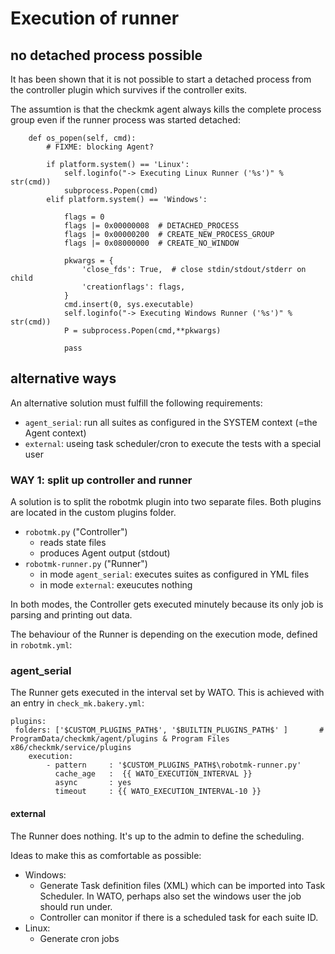 # Execution of runner

## no detached process possible

It has been shown that it is not possible to start a detached process from the controller plugin which survives if the controller exits. 

The assumtion is that the checkmk agent always kills the complete process group even if the runner process was started detached: 

```
    def os_popen(self, cmd):
        # FIXME: blocking Agent?
        
        if platform.system() == 'Linux':
            self.loginfo("-> Executing Linux Runner ('%s')" % str(cmd))
            subprocess.Popen(cmd)
        elif platform.system() == 'Windows':
            
            flags = 0
            flags |= 0x00000008  # DETACHED_PROCESS
            flags |= 0x00000200  # CREATE_NEW_PROCESS_GROUP
            flags |= 0x08000000  # CREATE_NO_WINDOW

            pkwargs = {
                'close_fds': True,  # close stdin/stdout/stderr on child
                'creationflags': flags,
            }
            cmd.insert(0, sys.executable)
            self.loginfo("-> Executing Windows Runner ('%s')" % str(cmd))
            P = subprocess.Popen(cmd,**pkwargs)

            pass
```

## alternative ways

An alternative solution must fulfill the following requirements: 
* `agent_serial`: run all suites as configured in the SYSTEM context (=the Agent context)
* `external`: useing task scheduler/cron to execute the tests with a special user

### WAY 1: split up controller and runner

A solution is to split the robotmk plugin into two separate files.
Both plugins are located in the custom plugins folder. 

* `robotmk.py` ("Controller")
  * reads state files
  * produces Agent output (stdout) 
* `robotmk-runner.py` ("Runner")
  * in mode `agent_serial`: executes suites as configured in YML files
  * in mode `external`: exeucutes nothing


In both modes, the Controller gets executed minutely because its only job is parsing and printing out data. 

The behaviour of the Runner is depending on the execution mode, defined in `robotmk.yml`:

### agent_serial

The Runner gets executed in the interval set by WATO. This is achieved with an entry in `check_mk.bakery.yml`: 

```
plugins:
 folders: ['$CUSTOM_PLUGINS_PATH$', '$BUILTIN_PLUGINS_PATH$' ]       # ProgramData/checkmk/agent/plugins & Program Files x86/checkmk/service/plugins
    execution:
        - pattern     : '$CUSTOM_PLUGINS_PATH$\robotmk-runner.py'
          cache_age   :  {{ WATO_EXECUTION_INTERVAL }}
          async       : yes
          timeout     : {{ WATO_EXECUTION_INTERVAL-10 }}
```



#### external

The Runner does nothing. It's up to the admin to define the scheduling. 

Ideas to make this as comfortable as possible: 

* Windows:
  * Generate Task definition files (XML) which can be imported into Task Scheduler. In WATO, perhaps also set the windows user the job should run under. 
  * Controller can monitor if there is a scheduled task for each suite ID.
* Linux: 
  * Generate cron jobs